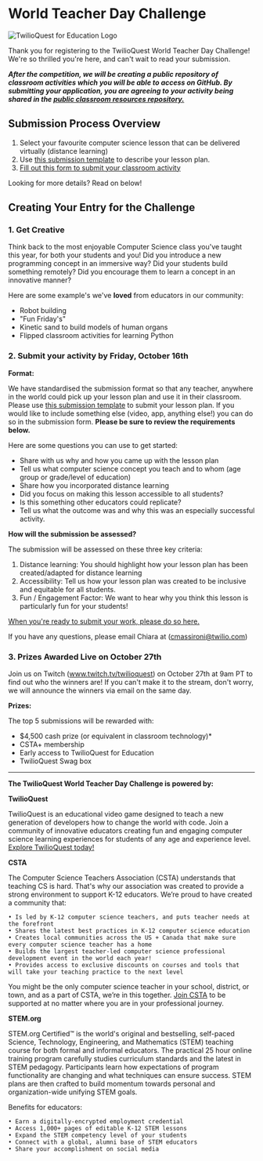 # World Teacher Day Challenge
![TwilioQuest for Education Logo](https://ci5.googleusercontent.com/proxy/d7l0lC3L9-qpResY1Wv6lvnywAc3eGuwwfUHpeGskrmEwNDJ_4UAOONEraKKJ4H4l3cxB6bQ2iJeSly6JV8nvdMhZxm8D15Ia8Cg58toXoOOSSU4WssWeKKOcf90NOcZprxozLAVIvhshcaqNh2mlGiL2WHslHFihsTlLZb0yDHInE1CHw=s0-d-e1-ft#http://cdn.mcauto-images-production.sendgrid.net/96d601d25ab47350/a540c241-b7af-419d-a776-72a5f2a3faae/600x200.png)

Thank you for registering to the TwilioQuest World Teacher Day Challenge! We're so thrilled you're here, and can't wait to read your submission.

***After the competition, we will be creating a public repository of classroom activities which you will be able to access on GitHub. By submitting your application, you are agreeing to your activity being shared in the [public classroom resources repository.](https://github.com/TwilioQuest/Awesome-CS/tree/master/classroom-resources)*** 
   
## Submission Process Overview

1. Select your favourite computer science lesson that can be delivered virtually (distance learning)
2. Use [this submission template](https://drive.google.com/file/d/1koQa9dgMiWasVIprdNzo44D7BxD19fUS/view?usp=sharing) to describe your lesson plan. 
3. [Fill out this form to submit your classroom activity](https://twiliostartups.typeform.com/to/wJe7bC)

Looking for more details? Read on below!

## Creating Your Entry for the Challenge

### 1. Get Creative

Think back to the most enjoyable Computer Science class you've taught this year, for both your students and you! Did you introduce a new programming concept in an immersive way? Did your students build something remotely? Did you encourage them to learn a concept in an innovative manner?

Here are some example's we've **loved** from educators in our community: 
* Robot building 
* "Fun Friday's" 
* Kinetic sand to build models of human organs
* Flipped classroom activities for learning Python


### 2. Submit your activity by Friday, October 16th

**Format:** 

We have standardised the submission format so that any teacher, anywhere in the world could pick up your lesson plan and use it in their classroom. Please use [this submission template](https://drive.google.com/file/d/1koQa9dgMiWasVIprdNzo44D7BxD19fUS/view?usp=sharing) to submit your lesson plan. If you would like to include something else (video, app, anything else!) you can do so in the submission form. **Please be sure to review the requirements below.** 

Here are some questions you can use to get started:
* Share with us why and how you came up with the lesson plan
* Tell us what computer science concept you teach and to whom (age group or grade/level of education)
* Share how you incorporated distance learning
* Did you focus on making this lesson accessible to all students?
* Is this something other educators could replicate? 
* Tell us what the outcome was and why this was an especially successful activity.

**How will the submission be assessed?**

The submission will be assessed on these three key criteria: 
1. Distance learning: You should highlight how your lesson plan has been created/adapted for distance learning
2. Accessibility: Tell us how your lesson plan was created to be inclusive and equitable for all students.
3. Fun / Engagement Factor: We want to hear why you think this lesson is particularly fun for your students!

[When you're ready to submit your work, please do so here.](https://twiliostartups.typeform.com/to/wJe7bC) 

If you have any questions, please email Chiara at (cmassironi@twilio.com) 

### 3. Prizes Awarded Live on October 27th

Join us on Twitch (www.twitch.tv/twilioquest) on October 27th at 9am PT to find out who the winners are! If you can't make it to the stream, don't worry, we will announce the winners via email on the same day. 

**Prizes:**

The top 5 submissions will be rewarded with: 
* $4,500 cash prize (or equivalent in classroom technology)*
* CSTA+ membership
* Early access to TwilioQuest for Education
* TwilioQuest Swag box

---

**The TwilioQuest World Teacher Day Challenge is powered by:**

**TwilioQuest**

TwilioQuest is an educational video game designed to teach a new generation of developers how to change the world with code. Join a community of innovative educators creating fun and engaging computer science learning experiences for students of any age and experience level. [Explore TwilioQuest today!](www.twilio.com/quest)

**CSTA**

The Computer Science Teachers Association (CSTA) understands that teaching CS is hard. That's why our association was created to provide a strong environment to support K-12 educators. We’re proud to have created a community that:

	• Is led by K-12 computer science teachers, and puts teacher needs at the forefront
	• Shares the latest best practices in K-12 computer science education
	• Creates local communities across the US + Canada that make sure every computer science teacher has a home
	• Builds the largest teacher-led computer science professional development event in the world each year!
	• Provides access to exclusive discounts on courses and tools that will take your teaching practice to the next level

You might be the only computer science teacher in your school, district, or town, and as a part of CSTA, we’re in this together. [Join CSTA](www.csteachers.org) to be supported at no matter where you are in your professional journey. 

**STEM.org**

STEM.org Certified™ is the world's original and bestselling, self-paced Science, Technology, Engineering, and Mathematics (STEM) teaching course for both formal and informal educators. The practical 25 hour online training program carefully studies curriculum standards and the latest in STEM pedagogy. Participants learn how expectations of program functionality are changing and what techniques can ensure success. STEM plans are then crafted to build momentum towards personal and organization-wide unifying STEM goals. 

Benefits for educators:

	• Earn a digitally-encrypted employment credential
	• Access 1,000+ pages of editable K-12 STEM lessons
	• Expand the STEM competency level of your students
	• Connect with a global, alumni base of STEM educators
	• Share your accomplishment on social media


